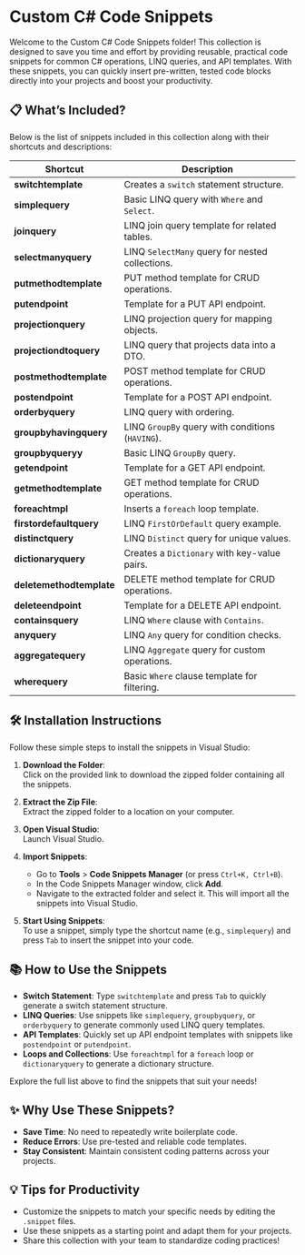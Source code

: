 # Custom C# Code Snippets

Welcome to the Custom C# Code Snippets folder! This collection is designed to save you time and effort by providing reusable, practical code snippets for common C# operations, LINQ queries, and API templates. With these snippets, you can quickly insert pre-written, tested code blocks directly into your projects and boost your productivity.

## 📋 What’s Included?

Below is the list of snippets included in this collection along with their shortcuts and descriptions:

| **Shortcut**          | **Description**                                                   |
|------------------------|-------------------------------------------------------------------|
| **switchtemplate**     | Creates a `switch` statement structure.                          |
| **simplequery**        | Basic LINQ query with `Where` and `Select`.                      |
| **joinquery**    | LINQ join query template for related tables.                     |
| **selectmanyquery**         | LINQ `SelectMany` query for nested collections.                 |
| **putmethodtemplate**  | PUT method template for CRUD operations.                        |
| **putendpoint**        | Template for a PUT API endpoint.                                |
| **projectionquery**         | LINQ projection query for mapping objects.                      |
| **projectiondtoquery**  | LINQ query that projects data into a DTO.                       |
| **postmethodtemplate** | POST method template for CRUD operations.                       |
| **postendpoint**       | Template for a POST API endpoint.                               |
| **orderbyquery**            | LINQ query with ordering.                                       |
| **groupbyhavingquery**      | LINQ `GroupBy` query with conditions (`HAVING`).                |
| **groupbyqueryy**            | Basic LINQ `GroupBy` query.                                     |
| **getendpoint**        | Template for a GET API endpoint.                                |
| **getmethodtemplate**  | GET method template for CRUD operations.                        |
| **foreachtmpl**        | Inserts a `foreach` loop template.                              |
| **firstordefaultquery**     | LINQ `FirstOrDefault` query example.                            |
| **distinctquery**           | LINQ `Distinct` query for unique values.                       |
| **dictionaryquery**         | Creates a `Dictionary` with key-value pairs.                    |
| **deletemethodtemplate**| DELETE method template for CRUD operations.                   |
| **deleteendpoint**     | Template for a DELETE API endpoint.                             |
| **containsquery**      | LINQ `Where` clause with `Contains`.                           |
| **anyquery**           | LINQ `Any` query for condition checks.                         |
| **aggregatequery**          | LINQ `Aggregate` query for custom operations.                  |
| **wherequery**        | Basic `Where` clause template for filtering.                   |

## 🛠️ Installation Instructions

Follow these simple steps to install the snippets in Visual Studio:

1. **Download the Folder**:  
   Click on the provided link to download the zipped folder containing all the snippets.

2. **Extract the Zip File**:  
   Extract the zipped folder to a location on your computer.

3. **Open Visual Studio**:  
   Launch Visual Studio.

4. **Import Snippets**:  
   - Go to **Tools** > **Code Snippets Manager** (or press `Ctrl+K, Ctrl+B`).
   - In the Code Snippets Manager window, click **Add**.
   - Navigate to the extracted folder and select it. This will import all the snippets into Visual Studio.

5. **Start Using Snippets**:  
   To use a snippet, simply type the shortcut name (e.g., `simplequery`) and press `Tab` to insert the snippet into your code.

## 📚 How to Use the Snippets

- **Switch Statement**: Type `switchtemplate` and press `Tab` to quickly generate a switch statement structure.
- **LINQ Queries**: Use snippets like `simplequery`, `groupbyquery`, or `orderbyquery` to generate commonly used LINQ query templates.
- **API Templates**: Quickly set up API endpoint templates with snippets like `postendpoint` or `putendpoint`.
- **Loops and Collections**: Use `foreachtmpl` for a `foreach` loop or `dictionaryquery` to generate a dictionary structure.

Explore the full list above to find the snippets that suit your needs!

## ✨ Why Use These Snippets?

- **Save Time**: No need to repeatedly write boilerplate code.
- **Reduce Errors**: Use pre-tested and reliable code templates.
- **Stay Consistent**: Maintain consistent coding patterns across your projects.

## 💡 Tips for Productivity

- Customize the snippets to match your specific needs by editing the `.snippet` files.
- Use these snippets as a starting point and adapt them for your projects.
- Share this collection with your team to standardize coding practices!
